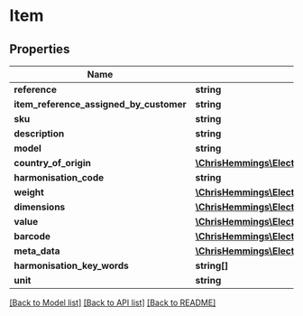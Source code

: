 # Item

## Properties
Name | Type | Description | Notes
------------ | ------------- | ------------- | -------------
**reference** | **string** |  | [optional] 
**item_reference_assigned_by_customer** | **string** |  | [optional] 
**sku** | **string** |  | [optional] 
**description** | **string** |  | 
**model** | **string** |  | [optional] 
**country_of_origin** | [**\ChrisHemmings\Electio\Client\Model\Country**](Country.md) |  | 
**harmonisation_code** | **string** |  | [optional] 
**weight** | [**\ChrisHemmings\Electio\Client\Model\Weight**](Weight.md) |  | 
**dimensions** | [**\ChrisHemmings\Electio\Client\Model\Dimensions**](Dimensions.md) |  | 
**value** | [**\ChrisHemmings\Electio\Client\Model\Money**](Money.md) |  | 
**barcode** | [**\ChrisHemmings\Electio\Client\Model\Barcode**](Barcode.md) |  | [optional] 
**meta_data** | [**\ChrisHemmings\Electio\Client\Model\MetaData[]**](MetaData.md) |  | [optional] 
**harmonisation_key_words** | **string[]** |  | [optional] 
**unit** | **string** |  | [optional] 

[[Back to Model list]](../README.md#documentation-for-models) [[Back to API list]](../README.md#documentation-for-api-endpoints) [[Back to README]](../README.md)


